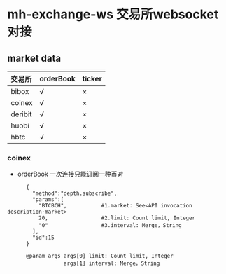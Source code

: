 # mh-exchange-ws 交易所websocket对接

## market data

| 交易所 | orderBook | ticker |
| :-----| :----- | :----- |
| bibox | √ | × |
| coinex | √ | × |
| deribit | √ | × |
| huobi | √ | × |
| hbtc | √ | × |

### coinex 
+ orderBook 
一次连接只能订阅一种币对
```
      {
        "method":"depth.subscribe",
        "params":[
          "BTCBCH",           #1.market: See<API invocation description·market>
          20,                 #2.limit: Count limit, Integer
          "0"                 #3.interval: Merge，String
        ],
        "id":15
      }
     
      @param args args[0] limit: Count limit, Integer
                  args[1] interval: Merge，String

```
